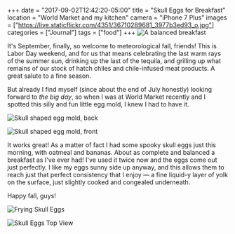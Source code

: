 +++
date = "2017-09-02T12:42:20-05:00"
title = "Skull Eggs for Breakfast"
location = "World Market and my kitchen"
camera = "iPhone 7 Plus"
images = ["https://live.staticflickr.com/4351/36710289681_3977b3ed93_o.jpg"]
categories = ["Journal"]
tags = ["food"]
+++
![A balanced breakfast](https://live.staticflickr.com/4351/36710289681_3977b3ed93_o.jpg)
           
<!--more-->

It's September, finally, so welcome to meteorological fall, friends! This is Labor Day weekend, and for us that means celebrating the last warm rays of the summer sun, drinking up the last of the tequila, and grilling up what remains of our stock of hatch chiles and chile-infused meat products. A great salute to a fine season.

But already I find myself (since about the end of July honestly) looking forward to *the big day*, so when I was at World Market recently and I spotted this silly and fun little egg mold, I knew I had to have it.

![Skull shaped egg mold, back](https://live.staticflickr.com/4355/36014480394_5f5d079d25_o.jpg)

![Skull shaped egg mold, front](https://live.staticflickr.com/4338/36709899421_10dc4b5c96_o.jpg)

It works great! As a matter of fact I had some spooky skull eggs just this morning, with oatmeal and bananas. About as complete and balanced a breakfast as I've ever had! I've used it twice now and the eggs come out just perfectly. I like my eggs sunny side up anyway, and this allows them to reach just that perfect consistency that I enjoy — a fine liquid-y layer of yolk on the surface, just slightly cooked and congealed underneath. 

Happy fall, guys!

![Frying Skull Eggs](https://live.staticflickr.com/4347/36678794182_0fa5a9571c_o.jpg)

![Skull Eggs Top View](https://live.staticflickr.com/4427/36453014270_b7f95aeb63_o.jpg)

